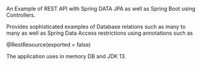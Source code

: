 An Example of REST API with Spring DATA JPA as well as 
Spring Boot using Controllers. 

Provides sophisticated examples of Database relations such as many to many
as well as Spring Data Access restrictions using annotations such as

@RestResource(exported = false)

The application uses in memory DB and JDK 13. 
